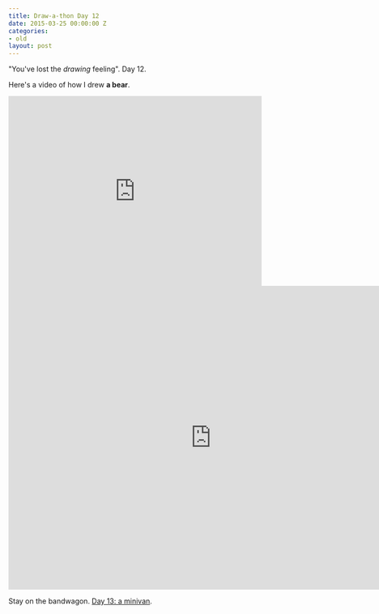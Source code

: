 ```yaml
---
title: Draw-a-thon Day 12
date: 2015-03-25 00:00:00 Z
categories:
- old
layout: post
---
```


"You've lost the *drawing* feeling". Day 12.

Here's a video of how I drew **a bear**.

<iframe src="https://player.vimeo.com/video/123356921" width="500" height="375" frameborder="0" webkitallowfullscreen mozallowfullscreen allowfullscreen class="show-on-mobile"></iframe>

<iframe src="https://player.vimeo.com/video/123356921" width="800" height="600" frameborder="0" webkitallowfullscreen mozallowfullscreen allowfullscreen class="show-on-phablet"></iframe>

Stay on the bandwagon. <a href="/drawathon-day-13">Day 13: a minivan</a>.
